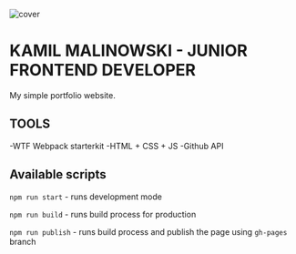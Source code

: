 ![cover](https://kamilMalinowski.github.io/og-km.png)

# KAMIL MALINOWSKI - JUNIOR FRONTEND DEVELOPER 

My simple portfolio website.

## TOOLS

-WTF Webpack starterkit
-HTML + CSS + JS
-Github API

## Available scripts

`npm run start` - runs development mode

`npm run build` - runs build process for production

`npm run publish` - runs build process and publish the page using `gh-pages` branch

